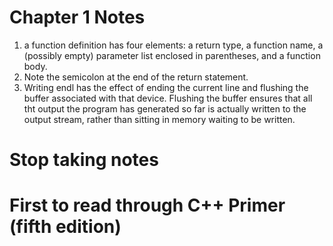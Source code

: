 # Chapter 1 Notes
1. a function definition has four elements: a return type, a function name, a (possibly empty) parameter list enclosed in parentheses, and a function body.
2. Note the semicolon at the end of the return statement.
3. Writing endl has the effect of ending the current line and flushing the buffer associated with that device. Flushing the buffer ensures that all tht output the program has generated so far is actually written to the output stream, rather than sitting in memory waiting to be written.

# **Stop taking notes**

# **First to read through C++ Primer (fifth edition)**